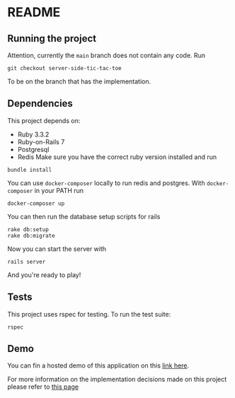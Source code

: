 # README

## Running the project
Attention, currently the `main` branch does not contain any code. Run
```
git checkout server-side-tic-tac-toe
```
To be on the branch that has the implementation.

## Dependencies
This project depends on:
- Ruby 3.3.2
- Ruby-on-Rails 7
- Postgresql
- Redis
Make sure you have the correct ruby version installed and run
```
bundle install
```

You can use `docker-composer` locally to run redis and postgres. With `docker-composer` in your PATH run
```
docker-composer up
```


You can then run the database setup scripts for rails
```
rake db:setup
rake db:migrate
```

Now you can start the server with
```
rails server
```
And you're ready to play!


## Tests
This project uses rspec for testing. To run the test suite:
```
rspec
```

## Demo
You can fin a hosted demo of this application on this [link here](https://felipes-server-side-tic-tac-toe.fly.dev/).


For more information on the implementation decisions made on this project please refer to [this page](IMPLEMENTATION_RECORD.MD)